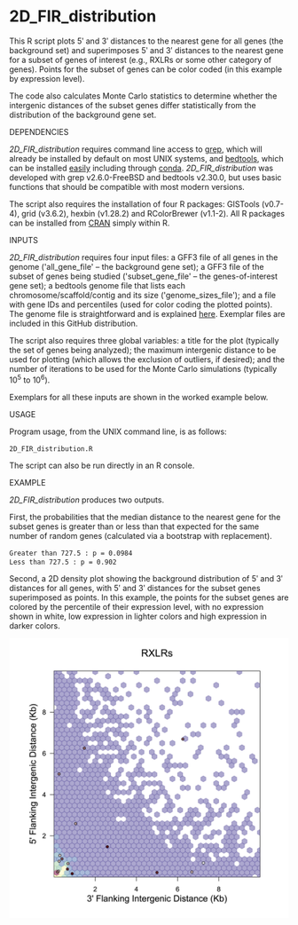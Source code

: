# 2D_FIR_distribution

This R script plots 5ʹ and 3ʹ distances to the nearest gene for all genes (the background set) and superimposes 5ʹ and 3ʹ distances to the nearest gene for a subset of genes of interest (e.g., RXLRs or some other category of genes).  Points for the subset of genes can be color coded (in this example by expression level).

The code also calculates Monte Carlo statistics to determine whether the intergenic distances of the subset genes differ statistically from the distribution of the background gene set.


DEPENDENCIES

*2D_FIR_distribution* requires command line access to [grep](https://www.gnu.org/software/grep/manual/grep.html), which will already be installed by default on most UNIX systems, and [bedtools](https://bedtools.readthedocs.io/en/latest/), which can be installed [easily](https://bedtools.readthedocs.io/en/latest/content/installation.html) including through [conda](https://anaconda.org/bioconda/bedtools).  *2D_FIR_distribution* was developed with grep v2.6.0-FreeBSD and bedtools v2.30.0, but uses basic functions that should be compatible with most modern versions.

The script also requires the installation of four R packages: GISTools (v0.7-4), grid (v3.6.2), hexbin (v1.28.2) and RColorBrewer (v1.1-2).  All R packages can be installed from [CRAN](https://cran.r-project.org) simply within R.


INPUTS

*2D_FIR_distribution* requires four input files: a GFF3 file of all genes in the genome ('all_gene_file' – the background gene set); a GFF3 file of the subset of genes being studied ('subset_gene_file' – the genes-of-interest gene set); a bedtools genome file that lists each chromosome/scaffold/contig and its size ('genome_sizes_file'); and a file with gene IDs and percentiles (used for color coding the plotted points).  The genome file is straightforward and is explained [here](https://bedtools.readthedocs.io/en/latest/content/overview.html#what-is-a-genome-file).  Exemplar files are included in this GitHub distribution.

The script also requires three global variables: a title for the plot (typically the set of genes being analyzed); the maximum intergenic distance to be used for plotting (which allows the exclusion of outliers, if desired); and the number of iterations to be used for the Monte Carlo simulations (typically 10<sup>5</sup> to 10<sup>6</sup>).

Exemplars for all these inputs are shown in the worked example below.


USAGE

Program usage, from the UNIX command line, is as follows:

```
2D_FIR_distribution.R
```

The script can also be run directly in an R console.


EXAMPLE

*2D_FIR_distribution* produces two outputs.

First, the probabilities that the median distance to the nearest gene for the subset genes is greater than or less than that expected for the same number of random genes (calculated via a bootstrap with replacement).

```
Greater than 727.5 : p = 0.0984
Less than 727.5 : p = 0.902
```

Second, a 2D density plot showing the background distribution of 5ʹ and 3ʹ distances for all genes, with 5ʹ and 3ʹ distances for the subset genes superimposed as points.  In this example, the points for the subset genes are colored by the percentile of their expression level, with no expression shown in white, low expression in lighter colors and high expression in darker colors.

![Example Simulation Figure](example_plot.jpg)

